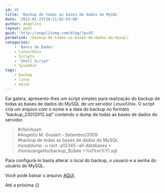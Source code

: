 ```yaml
---
id: 45
title: 'Backup de todas as bases de dados do MySQL'
date: '2012-01-23T20:21:02-03:00'
author: Angelito
layout: post
guid: 'http://angelitomg.com/blog/?p=45'
permalink: /backup-de-todas-as-bases-de-dados-do-mysql/
categories:
    - 'Banco de Dados'
    - Linux/Unix
    - Scripts
    - 'Shell Script'
    - Sysadmin
tags:
    - backup
    - linux
    - mysql
---
```


Eai galera, apresento-lhes um script simples para realização do backup de todas as bases de dados do MySQL de um servidor Linux/Unix. O script cria um arquivo com o nome e a data do backup no formato “backup\_23012012.sql” contendo o dump de todas as bases de dados do servidor.

> \#!/bin/bash  
> \#Angelito M. Goulart – Setembro/2009  
> \#backup de todas as bases de dados do MySQL  
> mysqldump -u root -p12345 –all-databases &gt; /home/angelito/backup\_$(date +%d%m%Y).sql

Para configurá-lo basta alterar o local do backup, o usuario e a senha do usuário do MySQL.

Você pode baixar o arquivo [AQUI](https://angelitomg.github.io/downloads/backup_mysql.zip).

Até a próxima 😉